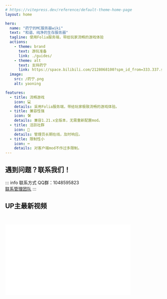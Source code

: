 ```yaml
---
# https://vitepress.dev/reference/default-theme-home-page
layout: home

hero:
  name: "药宁的MC服务器wiki"
  text: "和谐、纯净的生存服务器"
  tagline: 使用Folia服务端，带给玩家流畅的游戏体验
  actions:
    - theme: brand
      text: 游玩准备
      link: ./guides/
    - theme: alt
      text: 支持药宁
      link: https://space.bilibili.com/2128068100?spm_id_from=333.337.search-card.all.click
  image:
    src: /药宁.png
    alt: yaoning

features:
  - title: 流畅游戏
    icon: 💻
    details: 采用Folia服务端，带给玩家极致流畅的游戏体验。
  - title: 兼容性强
    icon: 🛠️
    details: 兼容1.21.x全版本，无需重新配置mod。
  - title: 活跃社群
    icon: 🔋
    details: 管理员长期在线，及时响应。
  - title: 限制性小
    icon: ⌨️
    details: 对客户端mod不作过多限制。
---
```


<!--## 图片展示

<el-carousel type="card" height="24vw" indicator-position="none">
  <el-carousel-item v-for="item, k in previewSrcList" :key="item">
    <el-image preview-teleported :preview-src-list="previewSrcList" :src="item" :initial-index="k" />
  </el-carousel-item>
</el-carousel> -->

## 遇到问题？联系我们！
::: info 联系方式
QQ群：1048595823<br>
[联系管理团队](https://yaoning-wiki.netlify.app/team/)
:::

## UP主最新视频
<iframe 
style="width:80%; height=600; aspect-ratio:16/9; margin-top: 2em;" 
src="//player.bilibili.com/player.html?isOutside=true&aid=114962718526010&bvid=BV1DVhgzGEme&cid=31454072304&p=1&autoplay=0" 
frameborder="0" 
scrolling="no"
allow="accelerometer; autoplay; clipboard-write; encrypted-media; gyroscope; picture-in-picture; web-share" 
allowfullscreen>
</iframe>

<script setup>
// import { ElCarousel, ElCarouselItem, ElImage, ElImageViewer } from 'element-plus';

//const previewSrcList = [
//  '/1.jpg',
//  '/2.jpg',
//  '/3.jpg',
//  '/4.jpg',
//  '/5.jpg',
//  '/6.jpg',
//];
</script>
<HomeUnderline />